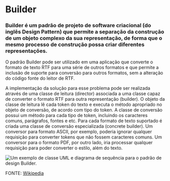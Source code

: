 # Builder

### Builder é um padrão de projeto de software criacional (do inglês Design Pattern) que permite a separação da construção de um objeto complexo da sua representação, de forma que o mesmo processo de construção possa criar diferentes representações.

O padrão Builder pode ser utilizado em uma aplicação que converte o formato de texto RTF para uma série de outros formatos e que permite a inclusão de suporte para conversão para outros formatos, sem a alteração do código fonte do leitor de RTF.

A implementação da solução para esse problema pode ser realizada através de uma classe de leitura (director) associada a uma classe capaz de converter o formato RTF para outra representação (builder). O objeto da classe de leitura lê cada token do texto e executa o método apropriado no objeto de conversão, de acordo com tipo do token. A classe de conversão possui um método para cada tipo de token, incluindo os caracteres comuns, parágrafos, fontes e etc. Para cada formato de texto suportado é criada uma classe de conversão especializada (concrete builder). Um conversor para formato ASCII, por exemplo, poderia ignorar qualquer requisição para converter tokens que não fossem caracteres comuns. Um conversor para o formato PDF, por outro lado, iria processar qualquer requisição para poder converter o estilo, além do texto.

![Um exemplo de classe UML e diagrama de sequência para o padrão de design Builder.](https://upload.wikimedia.org/wikipedia/commons/8/87/W3sDesign_Builder_Design_Pattern_UML.jpg)

FONTE: [Wikipedia](https://en.wikipedia.org/wiki/Builder_pattern)
